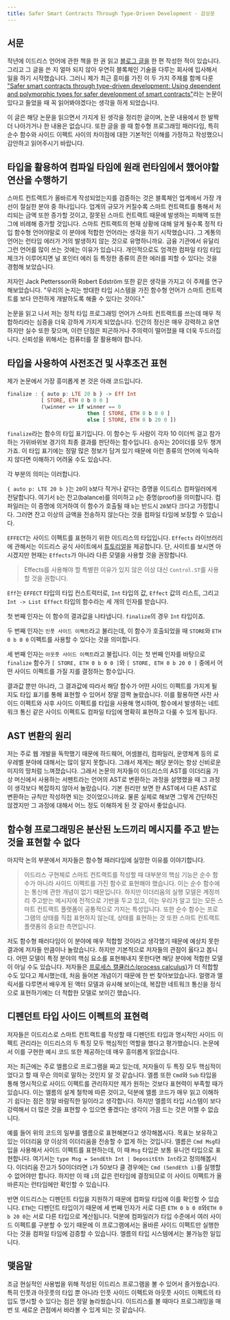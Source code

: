 ```yaml
---
title: Safer Smart Contracts Through Type-Driven Development - 감상문
---
```


## 서문

작년에 이드리스 언어에 관한 책을 한 권 읽고 [블로그 글을](./2017-10-23-tdd-with-idris-review.html) 한 편 작성한 적이 있습니다. 그리고 그 글을 쓴 지 얼마 되지 않아 우연히 블록체인 기술을 다루는 회사에 입사해서 일을 하기 시작했습니다. 그러니 제가 최근 흥미를 가진 이 두 가지 주제를 함께 다룬 ["Safer smart contracts through type-driven development: Using dependent and polymorphic types for safer development of smart contracts"](https://publications.lib.chalmers.se/records/fulltext/234939/234939.pdf)라는 논문이 있다고 들었을 때 꼭 읽어봐야겠다는 생각을 하게 되었습니다.

이 글은 해당 논문을 읽으면서 가지게 된 생각을 정리한 글이며, 논문 내용에서 한 발짝 더 나아가거나 한 내용은 없습니다. 또한 글을 쓸 때 함수형 프로그래밍 패러다임, 특히 순수 함수와 사이드 이펙트 사이의 차이점에 대한 기본적인 이해를 가정하고 작성했으니 감안하고 읽어주시기 바랍니다.

<!--more-->

## 타입을 활용하여 컴파일 타임에 원래 런타임에서 했어야할 연산을 수행하기

스마트 컨트랙트가 올바르게 작성되었는지를 검증하는 것은 블록체인 업계에서 가장 개선이 절실한 분야 중 하나입니다. 업계의 규모가 커질수록 스마트 컨트랙트를 통해서 처리되는 금액 또한 증가할 것이고, 잘못된 스마트 컨트랙트 때문에 발생하는 피해액 또한 그에 비례해 증가할 것입니다. 스마트 컨트랙트의 현재 상황에 대해 알게 될수록 정적 타입 함수형 언어야말로 이 분야에 적합한 언어라는 생각을 하기 시작했습니다. 그 계통의 언어는 런타임 에러가 거의 발생하지 않는 것으로 유명하니까요. 금융 기관에서 유달리 그런 언어를 많이 쓰는 것에는 이유가 있습니다. 개인적으로도 엄격한 컴파일 타임 타입 체크가 이루어지면 널 포인터 에러 등 특정한 종류의 흔한 에러를 피할 수 있다는 것을 경험해 보았습니다.

저자인 Jack Pettersson와 Robert Edström 또한 같은 생각을 가지고 이 주제를 연구해보았습니다. "우리의 논지는 방대한 타입 시스템을 가진 함수형 언어가 스마트 컨트랙트를 보다 안전하게 개발하도록 해줄 수 있다는 것이다."

논문을 읽고 나서 저는 정적 타입 프로그래밍 언어가 스마트 컨트랙트를 쓰는데 매우 적합하리라는 심증을 더욱 강하게 가지게 되었습니다. 인간의 정신은 매우 강력하고 유연하지만 실수 또한 잦으며, 이런 단점은 피곤하거나 주의력이 떨어졌을 때 더욱 두드러집니다. 신뢰성을 위해서는 컴퓨터를 잘 활용해야 합니다.

## 타입을 사용하여 사전조건 및 사후조건 표현

제가 논문에서 가장 흥미롭게 본 것은 아래 코드입니다.

```haskell
finalize : { auto p: LTE 20 b } -> Eff Int 
           [ STORE, ETH 0 b 0 0 ]
           (\winner => if winner == 0 
                          then [ STORE, ETH 0 b 0 0 ] 
                          else [ STORE, ETH 0 b 20 0 ])
```

`finalize`라는 함수의 타입 표기입니다. 이 함수는 두 사람이 각자 10 이더씩 걸고 참가하는 가위바위보 경기의 최종 결과를 판단하는 함수입니다. 승자는 20이더를 모두 챙겨가죠. 이 타입 표기에는 정말 많은 정보가 담겨 있기 때문에 이런 종류의 언어에 익숙하지 않다면 이해하기 어려울 수도 있습니다. 

각 부분의 의미는 이러합니다.

`{ auto p: LTE 20 b }`는 `20`이 `b`보다 작거나 같다는 증명을 이드리스 컴파일러에게 전달합니다. 여기서 `b`는 잔고(balance)를 의미하고 `p`는 증명(proof)을 의미합니다. 컴파일러는 이 증명에 의거하여 이 함수가 호출될 때 `b`는 반드시 `20`보다 크다고 가정합니다. 그러면 잔고 이상의 금액을 전송하지 않는다는 것을 컴파일 타임에 보장할 수 있습니다.

`EFFECT`는 사이드 이펙트를 표현하기 위한 이드리스의 타입입니다. `Effects` 라이브러리에 관해서는 이드리스 공식 사이트에서 [튜토리얼](http://docs.idris-lang.org/en/latest/effects/)을 제공합니다. 단, 사이트를 보시면 아시겠지만 현재는 `Effects`가 아니라 다른 모델을 사용할 것을 권장합니다.
> Effects를 사용해야 할 특별한 이유가 있지 않은 이상 대신 `Control.ST`를 사용할 것을 권합니다.

`Eff`는 `EFFECT` 타입의 타입 컨스트럭터로, `Int` 타입의 값, `Effect` 값의 리스트, 그리고 `Int -> List Effect` 타입의 함수라는 세 개의 인자를 받습니다.

첫 번째 인자는 이 함수의 결과값을 나타냅니다. `finalize`의 경우 `Int` 타입이죠.

두 번째 인자는 `인풋 사이드 이펙트`라고 불리는데, 이 함수가 호출되었을 때 `STORE`와 `ETH 0 b 0 0` 이펙트를 사용할 수 있다는 것을 의미합니다.

세 번째 인자는 `아웃풋 사이드 이펙트`라고 불립니다. 이는 첫 번째 인자를 바탕으로 `finalize` 함수가 `[ STORE, ETH 0 b 0 0 ]`와 `[ STORE, ETH 0 b 20 0 ]` 중에서 어떤 사이드 이펙트를 가질 지를 결정하는 함수입니다.

결과값 뿐만 아니라, 그 결과값에 따라서 해당 함수가 어떤 사이드 이펙트를 가지게 될 지도 타입 표기를 통해 표현할 수 있어서 정말 깜짝 놀랐습니다. 이를 활용하면 사전 사이드 이펙트와 사후 사이드 이펙트를 타입을 사용해 명시하여, 함수에서 발생하는 네트워크 통신 같은 사이드 이펙트도 컴파일 타임에 명확히 표현하고 다룰 수 있게 됩니다.

## AST 변환의 원리

저는 주로 웹 개발을 독학했기 때문에 하드웨어, 어셈블리, 컴파일러, 운영체계 등의 로우레벨 분야에 대해서는 많이 알지 못합니다. 그래서 제게는 해당 분야는 항상 신비로운 미지의 땅처럼 느껴졌습니다. 그래서 논문의 저자들이 이드리스의 AST를 이더리움 가상 머신에서 사용하는 서펜트라는 언어의 AST로 변환하는 과정을 설명했을 때 그 과정이 생각보다 복잡하지 않아서 놀랐습니다. 기본 원리만 보면 한 AST에서 다른 AST로 변환하는 규칙만 작성하면 되는 것이었으니까요. 물론 실제로 해보면 그렇게 간단하진 않겠지만 그 과정에 대해서 어느 정도 이해하게 된 것 같아서 좋았습니다.

## 함수형 프로그래밍은 분산된 노드끼리 메시지를 주고 받는 것을 표현할 수 없다

마지막 논의 부분에서 저자들은 함수형 패러다임에 실망한 이유를 이야기합니다.

> 이드리스 구현체로 스마트 컨트랙트를 작성할 때 대부분의 핵심 기능은 순수 함수가 아니라 사이드 이펙트를 가진 함수로 표현해야 했습니다. 이는 순수 함수에는 통신에 관한 개념이 없기 때문입니다. 하지만 이더리움의 실행 모델은 계정끼리 주고받는 메시지에 전적으로 기반을 두고 있고, 이는 우리가 알고 있는 모든 스마트 컨트랙트 플랫폼이 공통적으로 가지는 특성입니다. 또한 순수 함수는 프로그램의 상태를 직접 표현하지 않는데, 상태를 표현하는 것 또한 스마트 컨트랙트 플랫폼의 중요한 측면입니다. 

저도 함수형 패러다임이 이 분야에 매우 적합할 것이라고 생각했기 때문에 예상치 못한 결과에 저자들 만큼이나 놀랐습니다. 하지만 기본적으로 저자들의 관점이 옳다고 봅니다. 어떤 모델이 특정 분야의 핵심 요소를 표현해내지 못한다면 해당 분야에 적합한 모델이 아닐 수도 있습니다. 저자들은 [프로세스 캘큘러스(process calculus)](https://www.wikiwand.com/en/Process_calculus)가 더 적합할 수도 있다고 제시했는데, 처음 들어본 개념이기 때문에 한 번 찾아보았습니다. 얼랭과 엘릭서를 다루면서 배우게 된 액터 모델과 유사해 보이는데, 복잡한 네트워크 통신을 정식으로 표현하기에는 더 적합한 모델로 보이긴 했습니다.

## 디펜던트 타입 사이드 이펙트의 표현력

저자들은 이드리스로 스마트 컨트랙트를 작성할 때 디펜던트 타입과 명시적인 사이드 이펙트 관리라는 이드리스의 두 특징 모두 핵심적인 역할을 했다고 평가했습니다. 논문에서 이를 구현한 예시 코드 또한 제공하는데 매우 흥미롭게 읽었습니다. 

저는 최근에는 주로 엘름으로 프로그램을 짜고 있는데, 저자들이 두 특징 모두 핵심적이었다고 할 때 무슨 의미로 말하는 것인지 알 것 같습니다. 엘름 또한 `Cmd`와 `Sub` 타입을 통해 명시적으로 사이드 이펙트를 관리하지만 제가 원하는 것보다 표현력이 부족할 때가 있습니다. 이는 엘름의 설계 철학에 따른 것이고, 덕분에 엘름 코드가 매우 읽고 이해하기 쉽다는 점은 정말 바람직한 일이라고 생각합니다. 하지만 엘름의 타입 시스템이 보다 강력해서 더 많은 것을 표현할 수 있으면 좋겠다는 생각이 가끔 드는 것은 어쩔 수 없습니다.

예를 들어 위의 코드의 일부를 엘름으로 표현해본다고 생각해봅시다. 목표는 보유하고 있는 이더리움 양 이상의 이더리움을 전송할 수 없게 하는 것입니다. 엘름은 `Cmd Msg`타입을 사용해서 사이드 이펙트를 표현하는데, 이 때 `Msg` 타입은 보통 유니언 타입으로 표현합니다. 여기서는 `type Msg = SendEth Int | DepositEth Int`라고 정의해봅시다. 이더리움 잔고가 50이더라면 `i`가 50보다 클 경우에는 `Cmd (SendEth i)`를 실행할 수 없어야만 합니다. 하지만 이 때 `i`의 값은 런타임에 결정되므로 이 사이드 이펙트가 올바른지는 런타임에만 확인할 수 있습니다.

반면 이드리스는 디펜던트 타입을 지원하기 때문에 컴파일 타임에 이를 확인할 수 있습니다. `ETH`는 디펜던트 타입이기 때문에 세 번째 인자가 서로 다른 `ETH 0 b 0 0`와`ETH 0 b 20 0`는 서로 다른 타입으로 계산됩니다. 덕분에 컴파일러가 타입 수준에서 여러 사이드 이펙트를 구분할 수 있기 때문에 이 프로그램에서는 올바른 사이드 이펙트만 실행한다는 것을 컴파일 타임에 검증할 수 있습니다. 엘름의 타입 시스템에서는 불가능한 일입니다. 

## 맺음말

조금 현실적인 사용법을 위해 적성된 이드리스 프로그램을 볼 수 있어서 즐거웠습니다. 특히 인풋과 아웃풋의 타입 뿐 아니라 인풋 사이드 이펙트와 아웃풋 사이드 이펙트의 타입도 명시할 수 있다는 점은 정말 놀라웠습니다. 이드리스를 볼 때마다 프로그래밍을 매번 또 새로운 관점에서 바라볼 수 있게 되는 것 같습니다.
